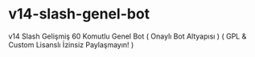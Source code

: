 # v14-slash-genel-bot
v14 Slash Gelişmiş 60 Komutlu Genel Bot ( Onaylı Bot Altyapısı ) ( GPL &amp; Custom Lisanslı İzinsiz Paylaşmayın! )
